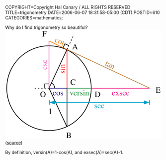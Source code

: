 COPYRIGHT=Copyright Hal Canary / ALL RIGHTS RESERVED
TITLE=trigonometry
DATE=2006-06-07 18:31:58-05:00 (CDT)
POSTID=610
CATEGORIES=mathematics;

Why do I find trigonometry so beautiful?  
![[unit circle with trig functions]  All of the trigonometric functions can be constructed geometrically in terms of a unit circle centered at O](/images/Circle-trig6.png)  
([source](http://commons.wikimedia.org/wiki/Image:Circle-trig6.svg))

By definition, versin(A)=1-cos(A), and exsec(A)=sec(A)-1.
